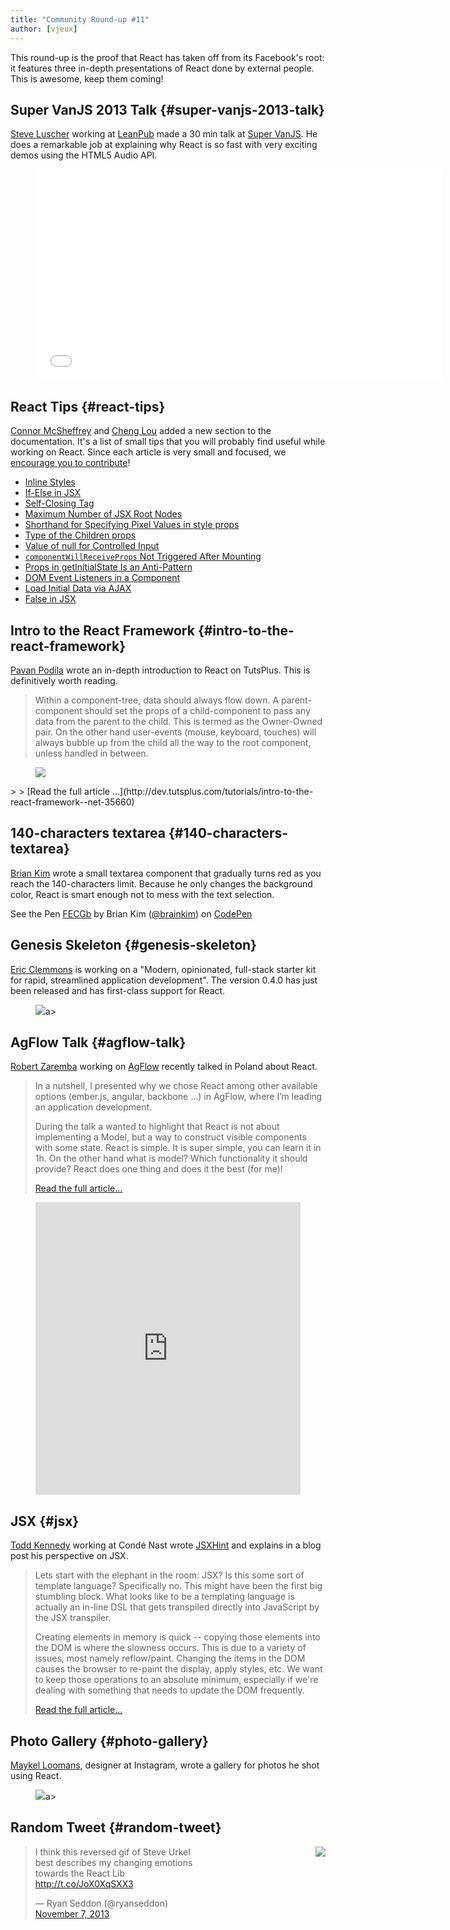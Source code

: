 ```yaml
---
title: "Community Round-up #11"
author: [vjeux]
---
```


This round-up is the proof that React has taken off from its Facebook's root: it features three in-depth presentations of React done by external people. This is awesome, keep them coming!

## Super VanJS 2013 Talk {#super-vanjs-2013-talk}

[Steve Luscher](https://github.com/steveluscher) working at [LeanPub](https://leanpub.com/) made a 30 min talk at [Super VanJS](https://twitter.com/vanjs). He does a remarkable job at explaining why React is so fast with very exciting demos using the HTML5 Audio API.

<figure><iframe width="650" height="338" src="//www.youtube-nocookie.com/embed/1OeXsL5mr4g" frameborder="0" allowfullscreen></iframe></figure>


## React Tips {#react-tips}

[Connor McSheffrey](http://connormcsheffrey.com/) and [Cheng Lou](https://github.com/chenglou) added a new section to the documentation. It's a list of small tips that you will probably find useful while working on React. Since each article is very small and focused, we [encourage you to contribute](/tips/introduction.html)!

- [Inline Styles](/tips/inline-styles.html)
- [If-Else in JSX](/tips/if-else-in-JSX.html)
- [Self-Closing Tag](/tips/self-closing-tag.html)
- [Maximum Number of JSX Root Nodes](/tips/maximum-number-of-jsx-root-nodes.html)
- [Shorthand for Specifying Pixel Values in style props](/tips/style-props-value-px.html)
- [Type of the Children props](/tips/children-props-type.html)
- [Value of null for Controlled Input](/tips/controlled-input-null-value.html)
- [`componentWillReceiveProps` Not Triggered After Mounting](/tips/componentWillReceiveProps-not-triggered-after-mounting.html)
- [Props in getInitialState Is an Anti-Pattern](/tips/props-in-getInitialState-as-anti-pattern.html)
- [DOM Event Listeners in a Component](/tips/dom-event-listeners.html)
- [Load Initial Data via AJAX](/tips/initial-ajax.html)
- [False in JSX](/tips/false-in-jsx.html)


## Intro to the React Framework {#intro-to-the-react-framework}

[Pavan Podila](http://blog.pixelingene.com/) wrote an in-depth introduction to React on TutsPlus. This is definitively worth reading.

> Within a component-tree, data should always flow down. A parent-component should set the props of a child-component to pass any data from the parent to the child. This is termed as the Owner-Owned pair. On the other hand user-events (mouse, keyboard, touches) will always bubble up from the child all the way to the root component, unless handled in between.
<figure><a href="http://dev.tutsplus.com/tutorials/intro-to-the-react-framework--net-35660"><img src="../images/blog/tutsplus.png"></a></figure>
>
> [Read the full article ...](http://dev.tutsplus.com/tutorials/intro-to-the-react-framework--net-35660)


## 140-characters textarea {#140-characters-textarea}

[Brian Kim](https://github.com/brainkim) wrote a small textarea component that gradually turns red as you reach the 140-characters limit. Because he only changes the background color, React is smart enough not to mess with the text selection.

<p data-height="178" data-theme-id="0" data-slug-hash="FECGb" data-user="brainkim" data-default-tab="result" class='codepen'>See the Pen <a href='http://codepen.io/brainkim/pen/FECGb'>FECGb</a> by Brian Kim (<a href='http://codepen.io/brainkim'>@brainkim</a>) on <a href='http://codepen.io'>CodePen</a></p>
<script async src="//codepen.io/assets/embed/ei.js"></script>


## Genesis Skeleton {#genesis-skeleton}

[Eric Clemmons](https://ericclemmons.github.io/) is working on a "Modern, opinionated, full-stack starter kit for rapid, streamlined application development". The version 0.4.0 has just been released and has first-class support for React.
<figure><a href="http://genesis-skeleton.com/"><img src="../images/blog/genesis_skeleton.png"></a>a></figure>


## AgFlow Talk {#agflow-talk}

[Robert Zaremba](http://rz.scale-it.pl/) working on [AgFlow](http://www.agflow.com/) recently talked in Poland about React.

> In a nutshell, I presented why we chose React among other available options (ember.js, angular, backbone ...) in AgFlow, where I’m leading an application development.
>
> During the talk a wanted to highlight that React is not about implementing a Model, but a way to construct visible components with some state. React is simple. It is super simple, you can learn it in 1h. On the other hand what is model? Which functionality it should provide? React does one thing and does it the best (for me)!
>
> [Read the full article...](http://rz.scale-it.pl/2013/10/20/frontend_components_in_react.html)

<figure><iframe src="https://docs.google.com/presentation/d/1JSFbjCuuexwOHCeHWBMNRIJdyfD2Z0ZQwX65WOWkfaI/embed?start=false" frameborder="0" width="100%" height="468" allowfullscreen="true" mozallowfullscreen="true" webkitallowfullscreen="true"> </iframe></figure>


## JSX {#jsx}

[Todd Kennedy](http://tck.io/) working at Cond&eacute; Nast wrote [JSXHint](https://github.com/CondeNast/JSXHint) and explains in a blog post his perspective on JSX.

> Lets start with the elephant in the room: JSX?
> Is this some sort of template language? Specifically no. This might have been the first big stumbling block. What looks like to be a templating language is actually an in-line DSL that gets transpiled directly into JavaScript by the JSX transpiler.
>
> Creating elements in memory is quick -- copying those elements into the DOM is where the slowness occurs. This is due to a variety of issues, most namely reflow/paint. Changing the items in the DOM causes the browser to re-paint the display, apply styles, etc. We want to keep those operations to an absolute minimum, especially if we're dealing with something that needs to update the DOM frequently.
>
> [Read the full article...](http://tck.io/posts/jsxhint_and_react.html)


## Photo Gallery {#photo-gallery}

[Maykel Loomans](http://miekd.com/), designer at Instagram, wrote a gallery for photos he shot using React.
<figure><a href="http://photos.miekd.com/xoxo2013/"><img src="../images/blog/xoxo2013.png"></a>a></figure>


## Random Tweet {#random-tweet}

<img src="../images/blog/steve_reverse.gif" style="float: right;" />
<div style="width: 320px;"><blockquote class="twitter-tweet"><p>I think this reversed gif of Steve Urkel best describes my changing emotions towards the React Lib <a href="http://t.co/JoX0XqSXX3">http://t.co/JoX0XqSXX3</a></p>&mdash; Ryan Seddon (@ryanseddon) <a href="https://twitter.com/ryanseddon/statuses/398572848802852864">November 7, 2013</a></blockquote></div>
